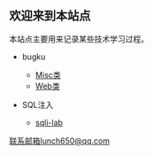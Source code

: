 ## 欢迎来到本站点

本站点主要用来记录某些技术学习过程。

- bugku
  - [Misc类](https://lunch650.github.io/Bugku/Misc/)
  - [Web类](https://lunch650.github.io/Bugku/Web/)

- SQL注入
  - [sqli-lab](https://lunch650.github.io/sqli-lab/)

  
联系邮箱lunch650@qq.com

<!--
### Markdown

Markdown is a lightweight and easy-to-use syntax for styling your writing. It includes conventions for

```markdown
Syntax highlighted code block

# Header 1
## Header 2
### Header 3

- Bulleted
- List

1. Numbered
2. List

**Bold** and _Italic_ and `Code` text

[Link](url) and ![Image](src)
```

For more details see [GitHub Flavored Markdown](https://guides.github.com/features/mastering-markdown/).

### Jekyll Themes

Your Pages site will use the layout and styles from the Jekyll theme you have selected in your [repository settings](https://github.com/Lunch650/lunch650.github.io/settings). The name of this theme is saved in the Jekyll `_config.yml` configuration file.

### Support or Contact

Having trouble with Pages? Check out our [documentation](https://help.github.com/categories/github-pages-basics/) or [contact support](https://github.com/contact) and we’ll help you sort it out.
-->

